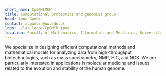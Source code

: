 ```yaml
---
short_name: CpG@MIMUW
title: Computational proteomics and genomics group
head: Anna Gambin
contact: a.gambin@uw.edu.pl
logo: ./lab-logos/CpGMIM.jpeg
location: Faculty of Mathematics, Informatics and Mechanics, University of Warsaw
---
```


We specialize in designing efficient computational methods and mathematical models for analyzing data from high-throughput biotechnologies, such as mass spectrometry, NMR, HiC, and NGS. We are particularly interested in applications in molecular medicine and issues related to the evolution and stability of the human genome.